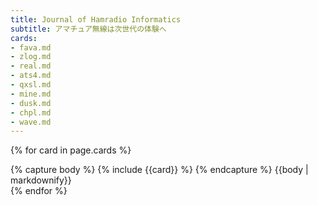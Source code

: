 ```yaml
---
title: Journal of Hamradio Informatics
subtitle: アマチュア無線は次世代の体験へ
cards:
- fava.md
- zlog.md
- real.md
- ats4.md
- qxsl.md
- mine.md
- dusk.md
- chpl.md
- wave.md
---
```


{% for card in page.cards %}
<div class='card my-1 my-md-3'>
<div class='card-body'>
{% capture body %}
{% include {{card}} %}
{% endcapture %}
{{body | markdownify}}
</div>
</div>
{% endfor %}
